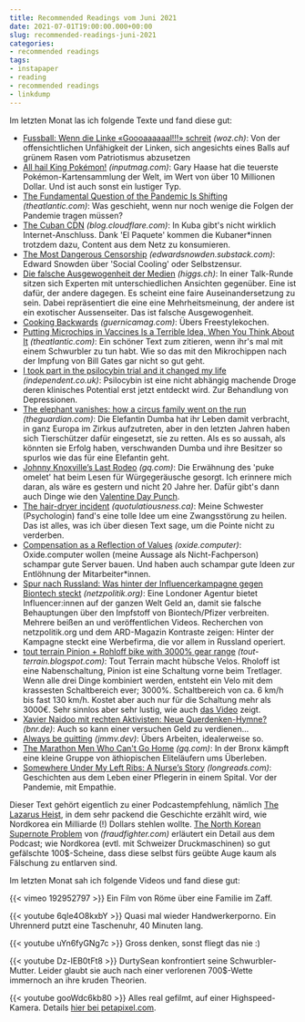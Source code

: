 ```yaml
---
title: Recommended Readings vom Juni 2021
date: 2021-07-01T19:00:00.000+00:00
slug: recommended-readings-juni-2021
categories:
- recommended readings
tags:
- instapaper
- reading
- recommended readings
- linkdump
---
```


Im letzten Monat las ich folgende Texte und fand diese gut:

- [Fussball: Wenn die Linke «Goooaaaaaal!!!» schreit](https://www.woz.ch/-baaa) *(woz.ch)*: Von der offensichtlichen Unfähigkeit der Linken, sich angesichts eines Balls auf grünem Rasen vom Patriotismus abzusetzen
- [All hail King Pokémon!](https://www.inputmag.com/features/king-pokemon-cards-charizards-gary-haase-profile) *(inputmag.com)*:  Gary Haase hat die teuerste Pokémon-Kartensammlung der Welt, im Wert von über 10 Millionen Dollar. Und ist auch sonst ein lustiger Typ.
- [The Fundamental Question of the Pandemic Is Shifting](https://www.theatlantic.com/health/archive/2021/06/individualism-still-spoiling-pandemic-response/619133/) *(theatlantic.com)*: Was geschieht, wenn nur noch wenige die Folgen der Pandemie tragen müssen?
- [The Cuban CDN](https://blog.cloudflare.com/the-cuban-cdn/) *(blog.cloudflare.com)*: In Kuba gibt's nicht wirklich Internet-Anschluss. Dank 'El Paquete' kommen die Kubaner*innen trotzdem dazu, Content aus dem Netz zu konsumieren.
- [The Most Dangerous Censorship](https://edwardsnowden.substack.com/p/on-censorship-pt-1) *(edwardsnowden.substack.com)*: Edward Snowden über 'Social Cooling' oder Selbstzensur.
- [Die falsche Ausgewogenheit der Medien](https://www.higgs.ch/die-falsche-ausgewogenheit-der-medien/42889/) *(higgs.ch)*: In einer Talk-Runde sitzen sich Experten mit unterschiedlichen Ansichten gegenüber. Eine ist dafür, der andere dagegen. Es scheint eine faire Auseinandersetzung zu sein. Dabei repräsentiert die eine eine Mehrheitsmeinung, der andere ist ein exotischer Aussenseiter. Das ist falsche Ausgewogenheit.
- [Cooking Backwards](https://www.guernicamag.com/cooking-backwards/) *(guernicamag.com)*: Übers Freestylekochen.
- [Putting Microchips in Vaccines Is a Terrible Idea, When You Think About It](https://www.theatlantic.com/technology/archive/2021/06/microchipped-vaccines-15-minute-investigation/619081/) *(theatlantic.com)*: Ein schöner Text zum zitieren, wenn ihr's mal mit einem Schwurbler zu tun habt. Wie so das mit den Mikrochippen nach der Impfung von Bill Gates gar nicht so gut geht.
- [I took part in the psilocybin trial and it changed my life](https://www.independent.co.uk/independentpremium/long-reads/psychedelics-sixties-psilocybin-depression-mental-health-b1831260.html) *(independent.co.uk)*: Psilocybin ist eine nicht abhängig machende Droge deren klinisches Potential erst jetzt entdeckt wird. Zur Behandlung von Depressionen.
- [The elephant vanishes: how a circus family went on the run](https://theguardian.com/news/2021/jun/08/the-elephant-vanishes-dumba-how-a-circus-family-went-on-the-run) *(theguardian.com)*: Die Elefantin Dumba hat ihr Leben damit verbracht, in ganz Europa im Zirkus aufzutreten, aber in den letzten Jahren haben sich Tierschützer dafür eingesetzt, sie zu retten. Als es so aussah, als könnten sie Erfolg haben, verschwanden Dumba und ihre Besitzer so spurlos wie das für eine Elefantin geht.
- [Johnny Knoxville’s Last Rodeo](https://www.gq.com/story/johnny-knoxvilles-last-rodeo) *(gq.com)*: Die Erwähnung des 'puke omelet' hat beim Lesen für Würgegeräusche gesorgt. Ich erinnere mich daran, als wäre es gestern und nicht 20 Jahre her. Dafür gibt's dann auch Dinge wie den [Valentine Day Punch](https://www.youtube.com/watch?v=PocAbbm9GnA).
- [The hair-dryer incident](https://quotulatiousness.ca/blog/2016/02/02/qotd-the-hair-dryer-incident/) *(quotulatiousness.ca)*: Meine Schwester (Psychologin) fand's eine tolle Idee um eine Zwangsstörung zu heilen. Das ist alles, was ich über diesen Text sage, um die Pointe nicht zu verderben.
- [Compensation as a Reflection of Values](https://oxide.computer/blogcompensation-as-a-reflection-of-values) *(oxide.computer)*: Oxide.computer wollen (meine Aussage als Nicht-Fachperson) schampar gute Server bauen. Und haben auch schampar gute Ideen zur Entlöhnung der Mitarbeiter*innen.
- [Spur nach Russland: Was hinter der Influencerkampagne gegen Biontech steckt](https://netzpolitik.org/2021/spur-nach-russland-was-hinter-der-influencerkampagne-gegen-biontech-steckt/) *(netzpolitik.org)*: Eine Londoner Agentur bietet Influencer:innen auf der ganzen Welt Geld an, damit sie falsche Behauptungen über den Impfstoff von Biontech/Pfizer verbreiten. Mehrere beißen an und veröffentlichen Videos. Recherchen von netzpolitik.org und dem ARD-Magazin Kontraste zeigen: Hinter der Kampagne steckt eine Werbefirma, die vor allem in Russland operiert.
- [tout terrain Pinion + Rohloff bike with 3000% gear range](https://tout-terrain.blogspot.com/2018/04/tout-terrain-pinion-rohloff-bike.html) *(tout-terrain.blogspot.com)*: Tout Terrain macht hübsche Velos. Rholoff ist eine Nabenschaltung, Pinion ist eine Schaltung vorne beim Tretlager. Wenn alle drei Dinge kombiniert werden, entsteht ein Velo mit dem krassesten Schaltbereich ever; 3000%. Schaltbereich von ca. 6 km/h bis fast 130 km/h. Kostet aber auch nur für die Schaltung mehr als 3000€. Sehr sinnlos aber sehr lustig, wie auch [das Video](https://www.youtube.com/watch?v=e-ig-R65yHg) zeigt.
- [Xavier Naidoo mit rechten Aktivisten: Neue Querdenken-Hymne?](https://www.bnr.de/artikel/aktuelle-meldungen/xavier-naidoo-mit-rechten-aktivisten-neue-querdenken-hymne) *(bnr.de)*: Auch so kann einer versuchen Geld zu verdienen...
- [Always be quitting](https://jmmv.dev/2021/04/always-be-quitting.html) *(jmmv.dev)*: Übers Arbeiten, idealerweise so.
- [The Marathon Men Who Can't Go Home](https://www.gq.com/story/ethiopian-marathon-runners-bronx-new-york) *(gq.com)*: In der Bronx kämpft eine kleine Gruppe von äthiopischen Eliteläufern ums Überleben.
- [Somewhere Under My Left Ribs: A Nurse’s Story](https://longreads.com/2018/05/31/somewhere-under-my-left-ribs-a-nurses-story/) *(longreads.com)*: Geschichten aus dem Leben einer Pflegerin in einem Spital. Vor der Pandemie, mit Empathie.

Dieser Text gehört eigentlich zu einer Podcastempfehlung, nämlich [The Lazarus Heist](https://www.bbc.co.uk/programmes/w13xtvg9), in dem sehr packend die Geschichte erzählt wird, wie Nordkorea ein Milliarde (!) Dollars stehlen wollte.
[The North Korean Supernote Problem](https://blog.fraudfighter.com/the-north-korean-supernote-problem) von *(fraudfighter.com)* erläutert ein Detail aus dem Podcast; wie Nordkorea (evtl. mit Schweizer Druckmaschinen) so gut gefälschte 100$-Scheine, dass diese selbst fürs geübte Auge kaum als Fälschung zu entlarven sind.

Im letzten Monat sah ich folgende Videos und fand diese gut:

{{< vimeo 192952797 >}}
Ein Film von Röme über eine Familie im Zaff.

{{< youtube 6qIe4O8kxbY >}}
Quasi mal wieder Handwerkerporno.
Ein Uhrennerd putzt eine Taschenuhr, 40 Minuten lang.

{{< youtube uYn6fyGNg7c >}}
Gross denken, sonst fliegt das nie :)

{{< youtube Dz-IEB0tFt8 >}}
DurtySean konfrontiert seine Schwurbler-Mutter.
Leider glaubt sie auch nach einer verlorenen 700$-Wette immernoch an ihre kruden Theorien.

{{< youtube gooWdc6kb80 >}}
Alles real gefilmt, auf einer Highspeed-Kamera. Details [hier bei petapixel.com](https://petapixel.com/2021/06/07/this-guy-bends-time-and-space-in-slow-motion/).
